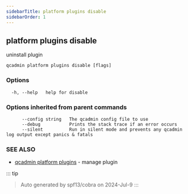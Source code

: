 ```yaml
---
sidebarTitle: platform plugins disable
sidebarOrder: 1
---
```


## platform plugins disable

uninstall plugin

```
qcadmin platform plugins disable [flags]
```

### Options

```
  -h, --help   help for disable
```

### Options inherited from parent commands

```
      --config string   The qcadmin config file to use
      --debug           Prints the stack trace if an error occurs
      --silent          Run in silent mode and prevents any qcadmin log output except panics & fatals
```

### SEE ALSO

* [qcadmin platform plugins](platform_plugins.md)	 - manage plugin

::: tip
>Auto generated by spf13/cobra on 2024-Jul-9
:::